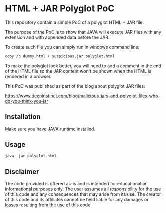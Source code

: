 

# HTML + JAR Polyglot PoC

This repository contain a simple PoC of a polyglot HTML + JAR file.

The purpose of the PoC is to show that JAVA will execute JAR files with any extension and with appended data before the JAR.

To create such file you can simply run in windows command line:
```bash
copy /b dummy.html + suspicious.jar polyglot.html
```

To make the polyglot look better, you will need to add a comment in the end of the HTML file so the JAR content won't be shown when the HTML is rendered in a browser.

This PoC was published as part of the blog about polyglot JAR files:

https://www.deepinstinct.com/blog/malicious-jars-and-polyglot-files-who-do-you-think-you-jar

## Installation

Make sure you have JAVA runtime installed.

## Usage

```python
java -jar polyglot.html
```


## Disclaimer
The code provided is offered as-is and is intended for educational or informational purposes only. The user assumes all responsibility for the use of this code and any consequences that may arise from its use. The creator of this code and its affiliates cannot be held liable for any damages or losses resulting from the use of this code
